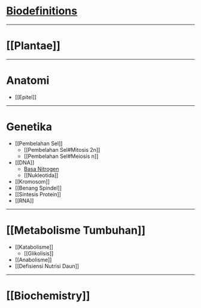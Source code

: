 # [Biodefinitions](/Biologi/Biodefinitions)
---
# [[Plantae]]
---
# Anatomi
- [[Epitel]]

---
# Genetika
- [[Pembelahan Sel]]
	- [[Pembelahan Sel#Mitosis 2n]]
	- [[Pembelahan Sel#Meiosis n]]
- [[DNA]]
	- [Basa Nitrogen](DNA#Basa%20Nitrogen)
	- [[Nukleotida]]
- [[Kromosom]]
- [[Benang Spindel]]
- [[Sintesis Protein]]
- [[RNA]]

---
# [[Metabolisme Tumbuhan]]
- [[Katabolisme]]
	- [[Glikolisis]]
- [[Anabolisme]]
- [[Defisiensi Nutrisi Daun]]

---
# [[Biochemistry]]